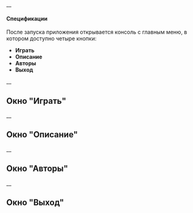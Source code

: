 __
#### Спецификации

После запуска приложения открывается консоль с главным меню, в котором доступно четыре кнопки: 

+ **Играть**
+ **Описание**
+ **Авторы**
+ **Выход**

__
## Окно "Играть"


__
## Окно "Описание"


__
## Окно "Авторы"


__
## Окно "Выход"

